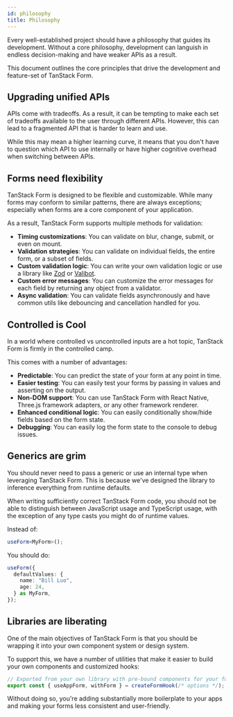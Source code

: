 ```yaml
---
id: philosophy
title: Philosophy
---
```


Every well-established project should have a philosophy that guides its development. Without a core philosophy, development can languish in endless decision-making and have weaker APIs as a result.

This document outlines the core principles that drive the development and feature-set of TanStack Form.

## Upgrading unified APIs

APIs come with tradeoffs. As a result, it can be tempting to make each set of tradeoffs available to the user through different APIs. However, this can lead to a fragmented API that is harder to learn and use.

While this may mean a higher learning curve, it means that you don't have to question which API to use internally or have higher cognitive overhead when switching between APIs.

## Forms need flexibility

TanStack Form is designed to be flexible and customizable. While many forms may conform to similar patterns, there are always exceptions; especially when forms are a core component of your application.

As a result, TanStack Form supports multiple methods for validation:

- **Timing customizations**: You can validate on blur, change, submit, or even on mount.
- **Validation strategies**: You can validate on individual fields, the entire form, or a subset of fields.
- **Custom validation logic**: You can write your own validation logic or use a library like [Zod](https://zod.dev/) or [Valibot](https://valibot.dev/).
- **Custom error messages**: You can customize the error messages for each field by returning any object from a validator.
- **Async validation**: You can validate fields asynchronously and have common utils like debouncing and cancellation handled for you.

## Controlled is Cool

In a world where controlled vs uncontrolled inputs are a hot topic, TanStack Form is firmly in the controlled camp.

This comes with a number of advantages:

- **Predictable**: You can predict the state of your form at any point in time.
- **Easier testing**: You can easily test your forms by passing in values and asserting on the output.
- **Non-DOM support**: You can use TanStack Form with React Native, Three.js framework adapters, or any other framework renderer.
- **Enhanced conditional logic**: You can easily conditionally show/hide fields based on the form state.
- **Debugging**: You can easily log the form state to the console to debug issues.

## Generics are grim

You should never need to pass a generic or use an internal type when leveraging TanStack Form. This is because we've designed the library to inference everything from runtime defaults.

When writing sufficiently correct TanStack Form code, you should not be able to distinguish between JavaScript usage and TypeScript usage, with the exception of any type casts you might do of runtime values.

Instead of:

```typescript
useForm<MyForm>();
```

You should do:

```typescript
useForm({
  defaultValues: {
    name: "Bill Luo",
    age: 24,
  } as MyForm,
});
```

## Libraries are liberating

One of the main objectives of TanStack Form is that you should be wrapping it into your own component system or design system.

To support this, we have a number of utilities that make it easier to build your own components and customized hooks:

```typescript
// Exported from your own library with pre-bound components for your forms.
export const { useAppForm, withForm } = createFormHook(/* options */);
```

Without doing so, you're adding substantially more boilerplate to your apps and making your forms less consistent and user-friendly.
